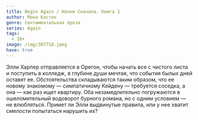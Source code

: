 ```yaml
---
title: Begin Again / Начни Сначала. Книга 1
author: Мона Кастен
genre: Сентиментальная проза
series: Again
tags:
  - 18+
image: /img/307718.jpeg
have: true
---
```

Элли Харпер отправляется в Орегон, чтобы начать все с чистого листа и поступить в колледж, в глубине души мечтая, что события былых дней оставят ее. Обстоятельства складываются таким образом, что ее новому знакомому — симпатичному Кейдену — требуется соседка, а она — как раз ищет квартиру. Оба незамедлительно погружаются в ошеломительный водоворот бурного романа, но с одним условием — не влюбляться. Примет ли Элли выдвинутые правила, или у нее хватит смелости попытаться нарушить их?